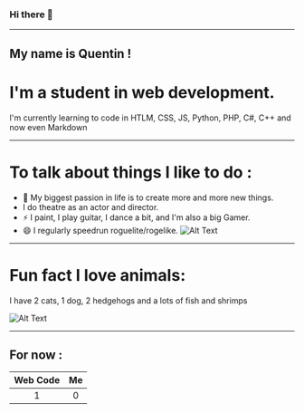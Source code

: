 ### Hi there 👋

---

## My name is Quentin !

# I'm a student in web development.

I'm currently learning to code in HTLM, CSS, JS, Python, PHP, C#, C++ and now even Markdown

---

# To talk about things I like to do :

- 🌱 My biggest passion in life is to create more and more new things.
- I do theatre as an actor and director. 
- ⚡ I paint, I play guitar, I dance a bit, and I'm also a big Gamer. 
- 😄 I regularly speedrun roguelite/rogelike. 
![Alt Text](https://c.tenor.com/nilt-4dGFWsAAAAM/bible-thump-binding-of-isaac.gif)

---

# Fun fact I love animals:
I have 2 cats, 1 dog, 2 hedgehogs and a lots of fish and shrimps

![Alt Text](https://media.giphy.com/media/vFKqnCdLPNOKc/giphy.gif)

---

## For now :
| Web Code | Me |
| :---: | :---: |
| 1 | 0 |
